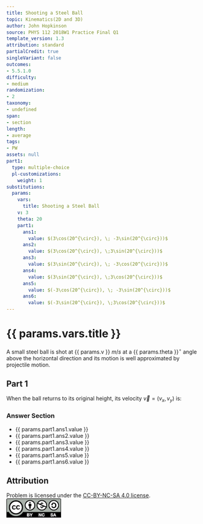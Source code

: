 ```yaml
---
title: Shooting a Steel Ball
topic: Kinematics(2D and 3D)
author: John Hopkinson
source: PHYS 112 2018W1 Practice Final Q1
template_version: 1.3
attribution: standard
partialCredit: true
singleVariant: false
outcomes:
- 5.5.1.0
difficulty:
- medium
randomization:
- 2
taxonomy:
- undefined
span:
- section
length:
- average
tags:
- PW
assets: null
part1:
  type: multiple-choice
  pl-customizations:
    weight: 1
substitutions:
  params:
    vars:
      title: Shooting a Steel Ball
    v: 3
    theta: 20
    part1:
      ans1:
        value: $(3\cos(20^{\circ}), \; -3\sin(20^{\circ}))$
      ans2:
        value: $(3\cos(20^{\circ}), \;3\sin(20^{\circ}))$
      ans3:
        value: $(3\sin(20^{\circ}), \; -3\cos(20^{\circ}))$
      ans4:
        value: $(3\sin(20^{\circ}), \;3\cos(20^{\circ}))$
      ans5:
        value: $(-3\cos(20^{\circ}), \; -3\sin(20^{\circ}))$
      ans6:
        value: $(-3\sin(20^{\circ}), \;3\cos(20^{\circ}))$
---
```

# {{ params.vars.title }}
A small steel ball is shot at {{ params.v }} $m/s$ at a {{ params.theta }}$^{\circ}$ angle above the horizontal direction and its motion is well approximated by projectile motion.

## Part 1

When the ball returns to its original height, its velocity $\overrightarrow{v} = (v_x, v_y)$ is:

### Answer Section

- {{ params.part1.ans1.value }}
- {{ params.part1.ans2.value }}
- {{ params.part1.ans3.value }}
- {{ params.part1.ans4.value }}
- {{ params.part1.ans5.value }}
- {{ params.part1.ans6.value }}

## Attribution

Problem is licensed under the [CC-BY-NC-SA 4.0 license](https://creativecommons.org/licenses/by-nc-sa/4.0/).<br> ![The Creative Commons 4.0 license requiring attribution-BY, non-commercial-NC, and share-alike-SA license.](https://raw.githubusercontent.com/firasm/bits/master/by-nc-sa.png)